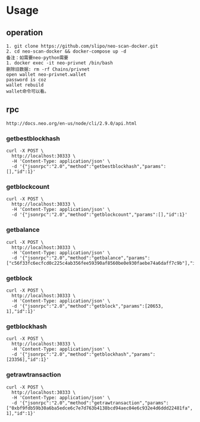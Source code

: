 # Usage

## operation
```text
1. git clone https://github.com/slipo/neo-scan-docker.git
2. cd neo-scan-docker && docker-compose up -d
备注：如需要neo-python需要
1. docker exec -it neo-privnet /bin/bash
删除旧数据: rm -rf Chains/privnet
open wallet neo-privnet.wallet
password is coz
wallet rebuild
wallet命令可以看。
```

## rpc
`http://docs.neo.org/en-us/node/cli/2.9.0/api.html`

### getbestblockhash
```http request
curl -X POST \
  http://localhost:30333 \
  -H 'Content-Type: application/json' \
  -d '{"jsonrpc":"2.0","method":"getbestblockhash","params":[],"id":1}'
```

### getblockcount
```http request
curl -X POST \
  http://localhost:30333 \
  -H 'Content-Type: application/json' \
  -d '{"jsonrpc":"2.0","method":"getblockcount","params":[],"id":1}'
```

### getbalance
```http request
curl -X POST \
  http://localhost:30333 \
  -H 'Content-Type: application/json' \
  -d '{"jsonrpc":"2.0","method":"getbalance","params":["c56f33fc6ecfcd0c225c4ab356fee59390af8560be0e930faebe74a6daff7c9b"],"id":1}'
```

### getblock
```http request
curl -X POST \
  http://localhost:30333 \
  -H 'Content-Type: application/json' \
  -d '{"jsonrpc":"2.0","method":"getblock","params":[20653, 1],"id":1}'
```

### getblockhash
```http request
curl -X POST \
  http://localhost:30333 \
  -H 'Content-Type: application/json' \
  -d '{"jsonrpc":"2.0","method":"getblockhash","params":[23356],"id":1}'
```

### getrawtransaction
```http request
curl -X POST \
  http://localhost:30333 \
  -H 'Content-Type: application/json' \
  -d '{"jsonrpc":"2.0","method":"getrawtransaction","params":["0xbf9fdb59b30a6ba5edce6c7e7d763b4138bcd94aec04e6c932e4d6ddd22481fa", 1],"id":1}'
```